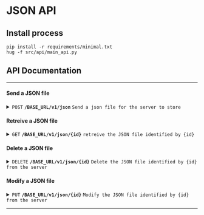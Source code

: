 
#  JSON API

  

##  Install process

  

    pip install -r requirements/minimal.txt
    hug -f src/api/main_api.py

## API Documentation
------------------------------------------------------------------------------------------

#### Send a JSON file

<details>
 <summary><code>POST</code> <code><b>/BASE_URL/v1/json</b></code> <code>Send a json file for the server to store</code></summary>

##### Body expected
`Content type='application/json'`
> | Key      |  type     | data type               | value description                                                           |
> |-----------|-----------|-------------------------|-----------------------------------------------------------------------|
> | ID      |  required | Number   | it'll be the number that identifies the file in the server  |
> | File     |  required | JSON   | The file to save  |

##### Responses

> | http code     | content-type                      | response                                                            |
> |---------------|-----------------------------------|---------------------------------------------------------------------|
> | `201`         | `application/json;charset=UTF-8`        | `{"message": "JSON received", "id": ?}`                                |
> | `400`         | `application/json;charset=utf-8`                | `{"errors": {"where": "Brief explanation"}}`                            |
> | `409`         | `application/json;charset=utf-8`         | `{"errors": {'body':  'A file with this ID already exists'}`|

##### Example cURL

> ```javascript
>  curl -XPOST -H "Content-type: application/json" -d '{ "id": 1, "file": {}}' 'http://HOST:PORT/BASE_URL/v1/json'
> ```
</details>


#### Retreive a JSON file

<details>
 <summary><code>GET</code> <code><b>/BASE_URL/v1/json/{id}</b></code> <code>retreive the JSON file identified by {id}</code></summary>

##### Parameters expected

> | Key      |  type     | data type               | value description                                                           |
> |-----------|-----------|-------------------------|-----------------------------------------------------------------------|
> | ID      |  required | Number   | the number that identifies the file in the server  |

##### Responses

> | http code     | content-type                      | response                                                            |
> |---------------|-----------------------------------|---------------------------------------------------------------------|
> | `200`         | `application/json;charset=UTF-8`        | `{"file": {file content}}`                                |
> | `400`         | `application/json;charset=utf-8`                | `{"errors": {"where": "Brief explanation"}}`                            |
> | `404`         | `application/json;charset=utf-8`         | `{"errors": {'body':  'The file with this ID does not exist'}`|

##### Example cURL

> ```javascript
>  curl -XGET 'http://HOST:PORT/BASE_URL/v1/json/ID'
> ```
</details>

#### Delete a JSON file

<details>
 <summary><code>DELETE</code> <code><b>/BASE_URL/v1/json/{id}</b></code> <code>Delete the JSON file identified by {id} from the server</code></summary>

##### Parameters expected

> | Key      |  type     | data type               | value description                                                           |
> |-----------|-----------|-------------------------|-----------------------------------------------------------------------|
> | ID      |  required | Number   | the number that identifies the file in the server  |

##### Responses

> | http code     | content-type                      | response                                                            |
> |---------------|-----------------------------------|---------------------------------------------------------------------|
> | `200`         | `application/json;charset=UTF-8`        | `{"message": "JSON deleted", "id": 1}`                                |
> | `400`         | `application/json;charset=utf-8`                | `{"errors": {"where": "Brief explanation"}}`                            |
> | `404`         | `application/json;charset=utf-8`         | `{"errors": {"id": "The file with this ID does not exist"}}`|

##### Example cURL

> ```javascript
>  curl -XDELETE 'http://HOST:PORT/BASE_URL/v1/json/ID'
> ```
</details>

#### Modify a JSON file

<details>
 <summary><code>PUT</code> <code><b>/BASE_URL/v1/json/{id}</b></code> <code>Modify the JSON file identified by {id} from the server</code></summary>

##### Parameters expected

> | Key      |  type     | data type               | value description                                                           |
> |-----------|-----------|-------------------------|-----------------------------------------------------------------------|
> | ID      |  required | Number   | the number that identifies the file in the server  |

##### Body expected
> `Content type='application/json'`

##### Responses

> | http code     | content-type                      | response                                                            |
> |---------------|-----------------------------------|---------------------------------------------------------------------|
> | `200`         | `application/json;charset=UTF-8`        | `{"message": "JSON modified", "id": 3}`                                |
> | `400`         | `application/json;charset=utf-8`                | `{"errors": {"where": "Brief explanation"}}`                            |
> | `404`         | `application/json;charset=utf-8`         | `{"errors": {"id": "The file with this ID does not exist"}}`|

##### Example cURL

> ```javascript
> curl -XPUT -H "Content-type: application/json" -d '{ "new": "content"}' 'http://HOST:PORT/BASE_URL/v1/json/ID'
> ```
</details>

------------------------------------------------------------------------------------------